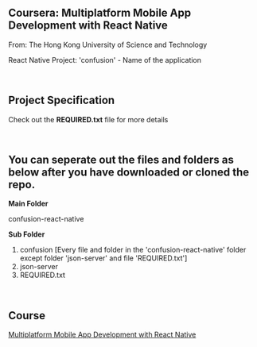 ## Coursera: Multiplatform Mobile App Development with React Native
<p>From: The Hong Kong University of Science and Technology</p>
<p>React Native Project: 'confusion' - Name of the application</p>
<br/>

## Project Specification
<p> Check out the <b>REQUIRED.txt</b> file for more details </p>
<br/>

## You can seperate out the files and folders as below after you have downloaded or cloned the repo.
<b>Main Folder</b>

confusion-react-native

<b>Sub Folder</b>

1. confusion [Every file and folder in the 'confusion-react-native' folder except folder 'json-server' and file 'REQUIRED.txt']
2. json-server
3. REQUIRED.txt
<br/>

## Course
[Multiplatform Mobile App Development with React Native](https://www.coursera.org/learn/react-native)
